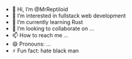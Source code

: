 - 👋 Hi, I’m @MrReptiloid
- 👀 I’m interested in fullstack web development
- 🌱 I’m currently learning Rust
- 💞️ I’m looking to collaborate on ...
- 📫 How to reach me ...
- 😄 Pronouns: ...
- ⚡ Fun fact: hate black man

<!---
MrReptiloid/MrReptiloid is a ✨ special ✨ repository because its `README.md` (this file) appears on your GitHub profile.
You can click the Preview link to take a look at your changes.
--->
